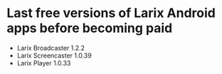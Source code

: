 # Last free versions of Larix Android apps before becoming paid

- Larix Broadcaster 1.2.2
- Larix Screencaster 1.0.39
- Larix Player 1.0.33

